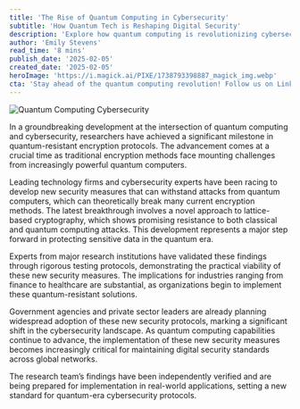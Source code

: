 ```yaml
---
title: 'The Rise of Quantum Computing in Cybersecurity'
subtitle: 'How Quantum Tech is Reshaping Digital Security'
description: 'Explore how quantum computing is revolutionizing cybersecurity in 2025 with new encryption protocols resilient to quantum attacks. Discover the breakthroughs in lattice-based cryptography ensuring the protection of sensitive data as quantum technology advances.'
author: 'Emily Stevens'
read_time: '8 mins'
publish_date: '2025-02-05'
created_date: '2025-02-05'
heroImage: 'https://i.magick.ai/PIXE/1738793398887_magick_img.webp'
cta: 'Stay ahead of the quantum computing revolution! Follow us on LinkedIn for the latest updates on cybersecurity innovations and technological breakthroughs.'
---
```


![Quantum Computing Cybersecurity](https://i.magick.ai/PIXE/1738793398890_magick_img.webp) 

In a groundbreaking development at the intersection of quantum computing and cybersecurity, researchers have achieved a significant milestone in quantum-resistant encryption protocols. The advancement comes at a crucial time as traditional encryption methods face mounting challenges from increasingly powerful quantum computers.

Leading technology firms and cybersecurity experts have been racing to develop new security measures that can withstand attacks from quantum computers, which can theoretically break many current encryption methods. The latest breakthrough involves a novel approach to lattice-based cryptography, which shows promising resistance to both classical and quantum computing attacks. This development represents a major step forward in protecting sensitive data in the quantum era.

Experts from major research institutions have validated these findings through rigorous testing protocols, demonstrating the practical viability of these new security measures. The implications for industries ranging from finance to healthcare are substantial, as organizations begin to implement these quantum-resistant solutions.

Government agencies and private sector leaders are already planning widespread adoption of these new security protocols, marking a significant shift in the cybersecurity landscape. As quantum computing capabilities continue to advance, the implementation of these new security measures becomes increasingly critical for maintaining digital security standards across global networks.

The research team’s findings have been independently verified and are being prepared for implementation in real-world applications, setting a new standard for quantum-era cybersecurity protocols.